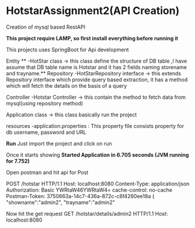 # HotstarAssignment2(API Creation)
Creation of mysql based RestAPI

**This project require LAMP, so first install everything before running it**

This projects uses SpringBoot for Api development

Entity
   ** -HotStar class -> this class define the structure of DB table ,I have assume that DB table name is Hotstar and it has 2 
                      fields naming storename and trayname.**
Repository
     -HotStarRepository interface -> this extends Repository interface which provide query based extraction, it has a method 
                                     which will fetch the details on the basis of a query
     
Controller
      -Hotstar Controller -> this contain the method to fetch data from mysql(using repository method)
     
 Application class -> this class basically run the project
 
 resources
      -application.properties : This property file consists property for db username, password and URL
    
    
 **Run**
 Just import the project and click on run
 
 Once it starts showing **Started Application in 6.705 seconds (JVM running for 7.752)**
 
 Open postman and hit api for Post
 
POST /hotstar HTTP/1.1
Host: localhost:8080
Content-Type: application/json
Authorization: Basic YWRtaW46YWRtaW4=
cache-control: no-cache
Postman-Token: 3750663a-14c7-436a-872c-c8f4260ee18a
{
	"showname":"admin2",
	"trayname":"admin2"
  
  
Now hit the get request
GET /hotstar/details/admin2 HTTP/1.1
Host: localhost:8080




      
      
      
 
 
    
    
